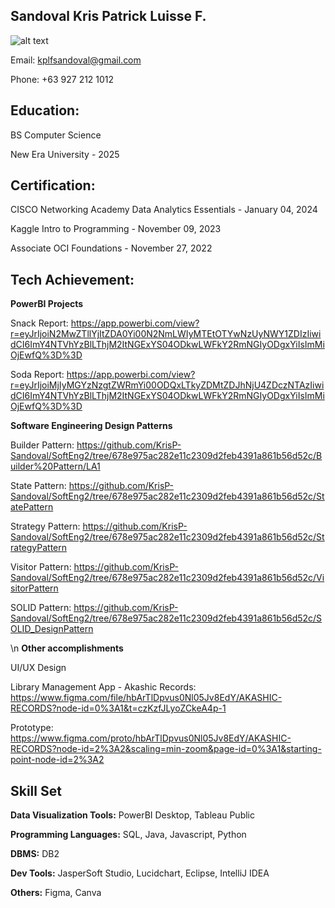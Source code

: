 ## Sandoval Kris Patrick Luisse F. 

![alt text](?raw=true)

Email: kplfsandoval@gmail.com

Phone: +63 927 212 1012

## Education:
BS Computer Science

New Era University - 2025

## Certification:
CISCO Networking Academy Data Analytics Essentials - January 04, 2024

Kaggle Intro to Programming - November 09, 2023

Associate OCI Foundations - November 27, 2022

## Tech Achievement:
**PowerBI Projects** 

Snack Report: 
https://app.powerbi.com/view?r=eyJrIjoiN2MwZTllYjItZDA0Yi00N2NmLWIyMTEtOTYwNzUyNWY1ZDIzIiwidCI6ImY4NTVhYzBlLThjM2ItNGExYS04ODkwLWFkY2RmNGIyODgxYiIsImMiOjEwfQ%3D%3D

Soda Report: 
https://app.powerbi.com/view?r=eyJrIjoiMjIyMGYzNzgtZWRmYi00ODQxLTkyZDMtZDJhNjU4ZDczNTAzIiwidCI6ImY4NTVhYzBlLThjM2ItNGExYS04ODkwLWFkY2RmNGIyODgxYiIsImMiOjEwfQ%3D%3D




**Software Engineering Design Patterns**

Builder Pattern: 
https://github.com/KrisP-Sandoval/SoftEng2/tree/678e975ac282e11c2309d2feb4391a861b56d52c/Builder%20Pattern/LA1

State Pattern: 
https://github.com/KrisP-Sandoval/SoftEng2/tree/678e975ac282e11c2309d2feb4391a861b56d52c/StatePattern

Strategy Pattern: 
https://github.com/KrisP-Sandoval/SoftEng2/tree/678e975ac282e11c2309d2feb4391a861b56d52c/StrategyPattern

Visitor Pattern: 
https://github.com/KrisP-Sandoval/SoftEng2/tree/678e975ac282e11c2309d2feb4391a861b56d52c/VisitorPattern

SOLID Pattern: 
https://github.com/KrisP-Sandoval/SoftEng2/tree/678e975ac282e11c2309d2feb4391a861b56d52c/SOLID_DesignPattern

\n
**Other accomplishments**

UI/UX Design

Library Management App - Akashic Records: https://www.figma.com/file/hbArTlDpvus0Nl05Jv8EdY/AKASHIC-RECORDS?node-id=0%3A1&t=czKzfJLyoZCkeA4p-1

Prototype: https://www.figma.com/proto/hbArTlDpvus0Nl05Jv8EdY/AKASHIC-RECORDS?node-id=2%3A2&scaling=min-zoom&page-id=0%3A1&starting-point-node-id=2%3A2

## Skill Set

**Data Visualization Tools:** PowerBI Desktop, Tableau Public

**Programming Languages:** SQL, Java, Javascript, Python

**DBMS:** DB2

**Dev Tools:** JasperSoft Studio, Lucidchart, Eclipse, IntelliJ IDEA

**Others:** Figma, Canva
